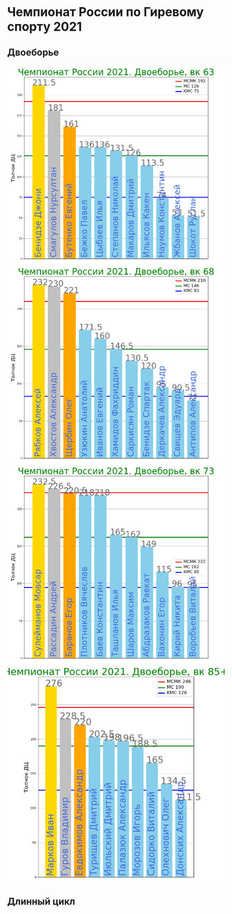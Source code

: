 # Чемпионат России по Гиревому спорту 2021

## Двоеборье
![image](../images/bar_resultsBI63_CR_2021.png)
![image](../images/bar_resultsBI68_CR_2021.png)
![image](../images/bar_resultsLC73_CR_2021.png)
![image](../images/bar_resultsLC85+_CR_2021.png)

## Длинный цикл 

